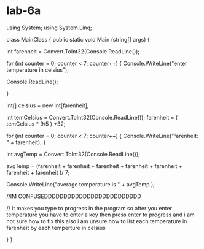 # lab-6a


using System;
using System.Linq;

class MainClass {
  public static void Main (string[] args) {
 

int farenheit = Convert.ToInt32(Console.ReadLine());

 for (int counter = 0; counter < 7; counter++)
 {
  Console.WriteLine("enter temperature in celsius");

  Console.ReadLine();

 }

 int[] celsius = new int[farenheit];
 
 
 int temCelsius = Convert.ToInt32(Console.ReadLine());
 farenheit = ( temCelsius * 9/5 ) +32; 


for (int counter = 0; counter < 7; counter++)
{
Console.WriteLine("farenheit: " + farenheit); 
}



int avgTemp = Convert.ToInt32(Console.ReadLine());

avgTemp = (farenheit + farenheit + farenheit + farenheit + farenheit + farenheit + farenheit )/ 7;

Console.WriteLine("average temperature is " + avgTemp );

//IM CONFUSEDDDDDDDDDDDDDDDDDDDDDDDDD

// it makes you type to progress in the program so after you enter temperature you have to enter a key then press enter to progress and i am not sure how to fix this also i am unsure how to list each temperature in farenheit by each temperture in celsius

  }
}
